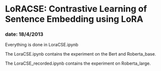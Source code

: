 # LoRACSE: Contrastive Learning of Sentence Embedding using LoRA

### date: 18/4/2013

Everything is done in LoraCSE.ipynb

The LoraCSE.ipynb contains the experiment on the Bert and Roberta_base.

The LoraCSE_recorded.ipynb contains the experiment on Roberta_large.